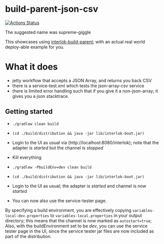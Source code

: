 # build-parent-json-csv

[![Actions Status](https://github.com/adaptris-labs/build-parent-json-csv/assemble/badge.svg)](https://github.com/adaptris-labs/build-parent-json-csv/actions)

The suggested name was supreme-giggle

This showcases using [interlok-build-parent](https://github.com/adaptris-labs/interlok-build-parent); with an actual real world deploy-able example for you.

# What it does

* jetty workflow that accepts a JSON Array, and returns you back CSV
* there is a service-test.xml which tests the json-array-csv service
* there is limited error handling such that if you give it a non-json-array; it gives you a json stacktrace.

## Getting started

* `./gradlew clean build`
* `(cd ./build/distribution && java -jar lib/interlok-boot.jar)`
* Login to the UI as usual via (http://localhost:8080/interlok); note that the adapter is _started_ but the channel is _stopped_
* Kill everything

* `./gradlew -PbuildEnv=dev clean build`
* `(cd ./build/distribution && java -jar lib/interlok-boot.jar)`
* Login to the UI as usual; the adapter is _started_ and channel is now _started_
* You can now also use the service-tester page.

By specifying a build environment, you are effectively copying `variables-local-dev.properties` to `variables-local.properties` in your output directory; this means that the channel is now marked as `autostart=true`; Also, with the buildEnvironment set to be _dev_, you can use the service tester page in the UI, since the service tester jar files are now included as part of the distribution.

